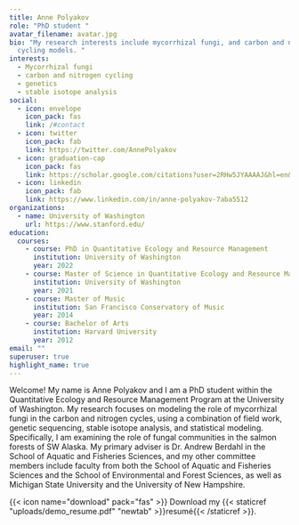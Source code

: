 ```yaml
---
title: Anne Polyakov
role: "PhD student "
avatar_filename: avatar.jpg
bio: "My research interests include mycorrhizal fungi, and carbon and nitrogen
  cycling models. "
interests:
  - Mycorrhizal fungi
  - carbon and nitrogen cycling
  - genetics
  - stable isotope analysis
social:
  - icon: envelope
    icon_pack: fas
    link: /#contact
  - icon: twitter
    icon_pack: fab
    link: https://twitter.com/AnnePolyakov
  - icon: graduation-cap
    icon_pack: fas
    link: https://scholar.google.com/citations?user=2RHw5JYAAAAJ&hl=en&oi=ao
  - icon: linkedin
    icon_pack: fab
    link: https://www.linkedin.com/in/anne-polyakov-7aba5512
organizations:
  - name: University of Washington
    url: https://www.stanford.edu/
education:
  courses:
    - course: PhD in Quantitative Ecology and Resource Management
      institution: University of Washington
      year: 2022
    - course: Master of Science in Quantitative Ecology and Resource Management
      institution: University of Washington
      year: 2021
    - course: Master of Music
      institution: San Francisco Conservatory of Music
      year: 2014
    - course: Bachelor of Arts
      institution: Harvard University
      year: 2012
email: ""
superuser: true
highlight_name: true
---
```

Welcome! My name is Anne Polyakov and I am a PhD student within the Quantitative Ecology and Resource Management Program at the University of Washington. My research focuses on modeling the role of mycorrhizal fungi in the carbon and nitrogen cycles, using a combination of field work, genetic sequencing, stable isotope analysis, and statistical modeling. Specifically, I am examining the role of fungal communities in the salmon forests of SW Alaska. My primary adviser is Dr. Andrew Berdahl in the School of Aquatic and Fisheries Sciences, and my other committee members include faculty from both the School of Aquatic and Fisheries Sciences and the School of Environmental and Forest Sciences, as well as Michigan State University and the University of New Hampshire.

{{< icon name="download" pack="fas" >}} Download my {{< staticref "uploads/demo_resume.pdf" "newtab" >}}resumé{{< /staticref >}}.